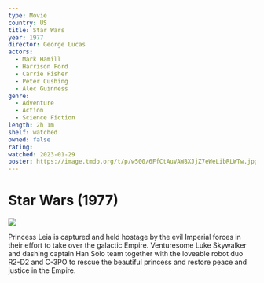```yaml
---
type: Movie
country: US
title: Star Wars
year: 1977
director: George Lucas
actors:
  - Mark Hamill
  - Harrison Ford
  - Carrie Fisher
  - Peter Cushing
  - Alec Guinness
genre:
  - Adventure
  - Action
  - Science Fiction
length: 2h 1m
shelf: watched
owned: false
rating:
watched: 2023-01-29
poster: https://image.tmdb.org/t/p/w500/6FfCtAuVAW8XJjZ7eWeLibRLWTw.jpg
---
```


# Star Wars (1977)

![](https://image.tmdb.org/t/p/w500/6FfCtAuVAW8XJjZ7eWeLibRLWTw.jpg)

Princess Leia is captured and held hostage by the evil Imperial forces in their effort to take over the galactic Empire. Venturesome Luke Skywalker and dashing captain Han Solo team together with the loveable robot duo R2-D2 and C-3PO to rescue the beautiful princess and restore peace and justice in the Empire.